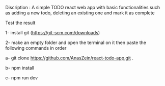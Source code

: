 Discription : A simple TODO react web app with basic functionalities such as adding a new todo, deleting an existing one and mark it as complete

Test the result

1- install git (https://git-scm.com/downloads)

2- make an empty folder and open the terminal on it then paste the following commands in order

a- git clone https://github.com/AnasZein/react-todo-app.git .

b- npm install

c- npm run dev
